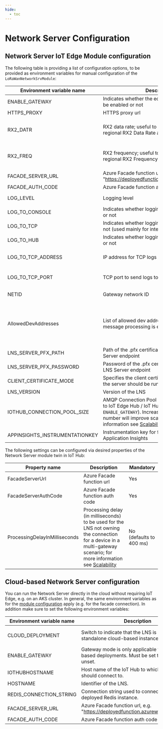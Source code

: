 ```yaml
---
hide:
  - toc
---
```


# Network Server Configuration

## Network Server IoT Edge Module configuration

The following table is providing a list of configuration options, to be provided
as environment variables for manual configuration of the
`LoRaWanNetworkSrvModule`:

| Environment variable name   | Description                                                                            | Mandatory                           |
| --------------------------- | -------------------------------------------------------------------------------------- | ----------------------------------- |
| ENABLE_GATEWAY              | Indicates whether the edgeHub gateway should be enabled or not                         | No (defaults to `true`)             |
| HTTPS_PROXY                 | HTTPS proxy url                                                                        | No                                  |
| RX2_DATR                    | RX2 data rate; useful to override the default regional RX2 Data Rate at a global level | No (defaults to null, regional default value is used) |
| RX2_FREQ                    | RX2 frequency; useful to override the default regional RX2 Frequency at a global level | No (defaults to null, regional default value is used) |
| FACADE_SERVER_URL           | Azure Facade function url, e.g. "https://deployedfunction.azurewebsites.net/api"       | Yes                                 |
| FACADE_AUTH_CODE            | Azure Facade function auth code                                                        | Yes                                 |
| LOG_LEVEL                   | Logging level                                                                          | No (defaults to level 4 (Error)     |
| LOG_TO_CONSOLE              | Indicates whether logging to console is enabled or not                                 | No (default to `true`)              |
| LOG_TO_TCP                  | Indicates whether logging to TCP is enabled or not (used mainly for integration tests) | No (defaults to `false`)            |
| LOG_TO_HUB                  | Indicates whether logging to IoT Hub is enabled or not                                 | No (defaults to `false`)            |
| LOG_TO_TCP_ADDRESS          | IP address for TCP logs                                                                | Yes, only if TCP logging is enabled |
| LOG_TO_TCP_PORT             | TCP port to send logs to                                                               | Yes, only if TCP logging is enabled |
| NETID                       | Gateway network ID                                                                     | No (defaults to network id 1)       |
| AllowedDevAddresses         | List of allowed dev addresses from which message processing is enabled.                | No (by default allows all messages coming from the defined `NETID` to be processed) |
| LNS_SERVER_PFX_PATH         | Path of the .pfx certificate to be used for LNS Server endpoint                        | No                                  |
| LNS_SERVER_PFX_PASSWORD     | Password of the .pfx certificate to be used for LNS Server endpoint                    | No                                  |
| CLIENT_CERTIFICATE_MODE     | Specifies the client certificate mode with which the server should be run              | No (defaults to `NoCertificate`)    |
| LNS_VERSION                 | Version of the LNS                                                                     | No                                  |
| IOTHUB_CONNECTION_POOL_SIZE | AMQP Connection Pool Size for communication to IoT Edge Hub / IoT Hub (depending on `ENABLE_GATEWAY`). Increasing this value to higher number will improve scalability; for more information see [Scalability](./scalability.md) | No (defaults to 1) |
| APPINSIGHTS_INSTRUMENTATIONKEY | Instrumentation key for forwarding metrics to Application Insights                  | No                                  |

The following settings can be configured via desired properties of the Network
Server module twin in IoT Hub:

| Property name                 | Description                                                                                                                                   | Mandatory               |
| ----------------------------- | --------------------------------------------------------------------------------------------------------------------------------------------- | ----------------------- |
| FacadeServerUrl               | Azure Facade function url                                                                                                                     | Yes                     |
| FacadeServerAuthCode          | Azure Facade function auth code                                                                                                               | Yes                     |
| ProcessingDelayInMilliseconds | Processing delay (in milliseconds) to be used for the LNS not owning the connection for a device in a multi-gateway scenario; for more information see [Scalability](./scalability.md) | No (defaults to 400 ms) |

## Cloud-based Network Server configuration

You can run the Network Server directly in the cloud without requiring IoT Edge,
e.g. on an AKS cluster. In general, the same environment variables as for the
[module configuration](#network-server-iot-edge-module-configuration) apply
(e.g. for the facade connection). In addition make sure to set the following
environment variables:

| Environment variable name | Description | Mandatory |
| --- | --- | --- |
| CLOUD_DEPLOYMENT | Switch to indicate that the LNS is deployed as a standalone cloud-based instance | Yes (must be set to true) |
| ENABLE_GATEWAY | Gateway mode is only applicable to IoT Edge-based deployments. Must be set to `false` or unset. | No |
| IOTHUBHOSTNAME | Host name of the IoT Hub to which the LNS should connect to. | Yes |
| HOSTNAME | Identifier of the LNS. | Yes |
| REDIS_CONNECTION_STRING | Connection string used to connect to the deployed Redis instance. | Yes |
| FACADE_SERVER_URL | Azure Facade function url, e.g. "https://deployedfunction.azurewebsites.net/api" | Yes |
| FACADE_AUTH_CODE | Azure Facade function auth code | Yes |
